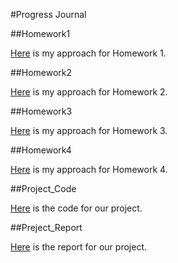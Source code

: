 #Progress Journal 

##Homework1

[Here](Homework1_IE582.html) is my approach for Homework 1.<br>

##Homework2

[Here](Homework2_IE582.html) is my approach for Homework 2.<br>

##Homework3

[Here](IE582_Homework3.html) is my approach for Homework 3.<br>


##Homework4


[Here](IE582_Homework4.html) is my approach for Homework 4.<br>


##Project_Code

[Here](https://github.com/BU-IE-582/fall19-minegazioglu-1/blob/master/files/project_code.ipynb) is the code for our project. <br>

##Preject_Report

[Here](https://github.com/BU-IE-582/fall19-minegazioglu-1/blob/master/files/project_report.html) is the report for our project. <br>

